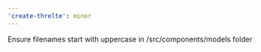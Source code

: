 ```yaml
---
'create-threlte': minor
---
```


Ensure filenames start with uppercase in /src/components/models folder
